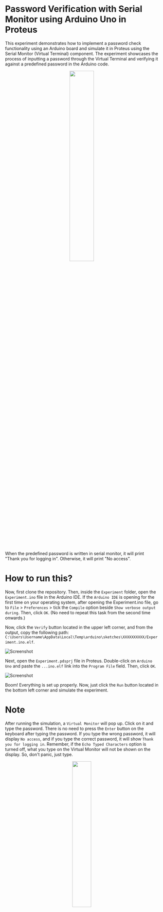 # Password Verification with Serial Monitor using Arduino Uno in Proteus
This experiment demonstrates how to implement a password check functionality using an Arduino board and simulate it in Proteus using the Serial Monitor (Virtual Terminal) component. The experiment showcases the process of inputting a password through the Virtual Terminal and verifying it against a predefined password in the Arduino code.

<p align="center"><img src="https://user-images.githubusercontent.com/52858312/243909805-7dfb607f-f92c-40a1-89bb-071e7c3796dd.png"width=40% height=40%></p>

When the predefined password is written in serial monitor, it will print "Thank you for logging in". Otherwise, it will print "No access".

# How to run this?
Now, first clone the repository. Then, inside the `Experiment` folder, open the `Experiment.ino` file in the Arduino IDE. If the `Arduino IDE` is opening for the first time on your operating system, after opening the Experiment.ino file, go to `File` > `Preferences` > tick the `Compile` option beside `Show verbose output during`. Then, click `OK`. (No need to repeat this task from the second time onwards.)

Now, click the `Verify` button located in the upper left corner, and from the output, copy the following path: `C:\Users\Username\AppData\Local\Temp\arduino\sketches\XXXXXXXXXX/Experiment.ino.elf`.

![Screenshot](https://github.com/imSamirOFFICIAL/ArduinoPasswordVerificationWithSerialMonitor/assets/52858312/88c6f022-fea0-44ff-9d89-81cbed3d878e)

Next, open the `Experiment.pdsprj` file in Proteus. Double-click on `Arduino Uno` and paste the `...ino.elf` link into the `Program File` field. Then, click `OK`.

![Screenshot](https://github.com/imSamirOFFICIAL/ArduinoPasswordVerificationWithSerialMonitor/assets/52858312/2268bb67-685c-4327-abb8-0d8ec438eb5c)

Boom! Everything is set up properly. Now, just click the `Run` button located in the bottom left corner and simulate the experiment.

# Note
After running the simulation, a `Virtual Monitor` will pop up. Click on it and type the password. There is no need to press the `Enter` button on the keyboard after typing the password. If you type the wrong password, it will display `No access`, and if you type the correct password, it will show `Thank you for logging in`. Remember, if the `Echo Typed Characters` option is turned off, what you type on the Virtual Monitor will not be shown on the display. So, don't panic, just type.

<p align="center"><img src="https://user-images.githubusercontent.com/52858312/244093001-c516939b-ffa4-4a50-8755-c3ae91fe81f8.png"width=35% height=35%></p>
